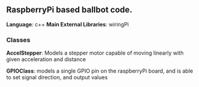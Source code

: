 ## RaspberryPi based ballbot code.

**Language**: c++
**Main External Libraries**: wiringPi 

### Classes

**AccelStepper**: Models a stepper motor capable of moving linearly with given acceleration and distance

**GPIOClass**: models a single GPIO pin on the raspberryPi board, and is able to set signal direction, and output values
